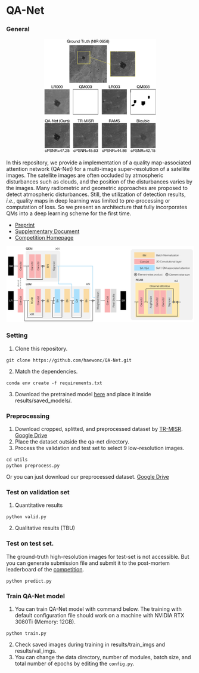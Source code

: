 # QA-Net
### General
<p align="center"><img src="https://github.com/haewonc/QA-Net/blob/main/compare.jpeg" width="300px"></p>

In this repository, we provide a implementation of a quality map-associated attention network (QA-Net) for a multi-image super-resolution of a satellite images. The satellite images are often occluded by atmospheric disturbances such as clouds, and the position of the disturbances varies by the images. Many radiometric and geometric approaches are proposed to detect atmospheric disturbances. Still, the utilization of detection results, <i>i.e.</i>, quality maps in deep learning was limited to pre-processing or computation of loss. So we present an architecture that fully incorporates QMs into a deep learning scheme for the first time.

- [Preprint](https://arxiv.org/abs/2202.13124)
- [Supplementary Document](https://drive.google.com/file/d/1_ajvA3k8IUONUUs5oyMDCLLYiZh4lbZo/view?usp=sharing)
- [Competition Homepage](https://live.kelvins.esa.int/proba-v-super-resolution/)

<p align="center"><img src="https://github.com/haewonc/QA-Net/blob/main/arch.jpg" width="650px"></p>

### Setting
1. Clone this repository.
```
git clone https://github.com/haewonc/QA-Net.git
```
2. Match the dependencies.
```
conda env create -f requirements.txt
```
3. Download the pretrained model [here](https://drive.google.com/drive/folders/1MK2i-dPdFSm0vrU-sYXRNS8yikUdkErM?usp=sharing) and place it inside results/saved_models/.
   
### Preprocessing
1. Download cropped, splitted, and preprocessed dataset by [TR-MISR](https://github.com/Suanmd/TR-MISR). [Google Drive](https://drive.google.com/file/d/1_ZYJqHaXmAZqVlLVxLf118_R5wp7Rt7L/view)
2. Place the dataset outside the qa-net directory.
3. Process the validation and test set to select 9 low-resolution images. 
```
cd utils
python preprocess.py
```
Or you can just download our preprocessed dataset. [Google Drive](https://drive.google.com/drive/folders/1MK2i-dPdFSm0vrU-sYXRNS8yikUdkErM?usp=sharing)
### Test on validation set
1. Quantitative results
```
python valid.py
```
2. Qualitative results (TBU)

### Test on test set.
The ground-truth high-resolution images for test-set is not accessible. But you can generate submission file and submit it to the post-mortem leaderboard of the [competition](https://kelvins.esa.int/proba-v-super-resolution/). 
```
python predict.py
```

### Train QA-Net model
1. You can train QA-Net model with command below. The training with default configuration file should work on a machine with NVIDIA RTX 3080Ti (Memory: 12GB). 
```
python train.py
```
2. Check saved images during training in results/train_imgs and results/val_imgs.
3. You can change the data directory, number of modules, batch size, and total number of epochs by editing the `config.py`.
